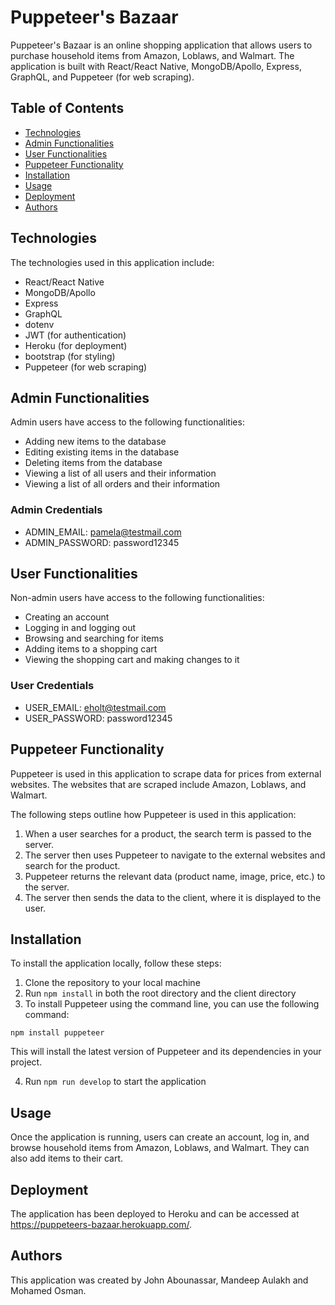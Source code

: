 # Puppeteer's Bazaar

Puppeteer's Bazaar is an online shopping application that allows users to purchase household items from Amazon, Loblaws, and Walmart. The application is built with React/React Native, MongoDB/Apollo, Express, GraphQL, and Puppeteer (for web scraping).

## Table of Contents

- [Technologies](#technologies)
- [Admin Functionalities](#admin-functionalities)
- [User Functionalities](#user-functionalities)
- [Puppeteer Functionality](#puppeteer-functionality)
- [Installation](#installation)
- [Usage](#usage)
- [Deployment](#deployment)
- [Authors](#authors)

## Technologies

The technologies used in this application include:

- React/React Native
- MongoDB/Apollo
- Express
- GraphQL
- dotenv
- JWT (for authentication)
- Heroku (for deployment)
- bootstrap (for styling)
- Puppeteer (for web scraping)

## Admin Functionalities

Admin users have access to the following functionalities:

- Adding new items to the database
- Editing existing items in the database
- Deleting items from the database
- Viewing a list of all users and their information
- Viewing a list of all orders and their information

### Admin Credentials

- ADMIN_EMAIL: pamela@testmail.com
- ADMIN_PASSWORD: password12345

## User Functionalities

Non-admin users have access to the following functionalities:

- Creating an account
- Logging in and logging out
- Browsing and searching for items
- Adding items to a shopping cart
- Viewing the shopping cart and making changes to it

### User Credentials

- USER_EMAIL: eholt@testmail.com
- USER_PASSWORD: password12345

## Puppeteer Functionality

Puppeteer is used in this application to scrape data for prices from external websites. The websites that are scraped include Amazon, Loblaws, and Walmart. 

The following steps outline how Puppeteer is used in this application:

1. When a user searches for a product, the search term is passed to the server.
2. The server then uses Puppeteer to navigate to the external websites and search for the product.
3. Puppeteer returns the relevant data (product name, image, price, etc.) to the server.
4. The server then sends the data to the client, where it is displayed to the user.

## Installation

To install the application locally, follow these steps:

1. Clone the repository to your local machine
2. Run `npm install` in both the root directory and the client directory
3. To install Puppeteer using the command line, you can use the following command:

```npm install puppeteer```

This will install the latest version of Puppeteer and its dependencies in your project.

4. Run `npm run develop` to start the application

## Usage

Once the application is running, users can create an account, log in, and browse household items from Amazon, Loblaws, and Walmart. They can also add items to their cart.

## Deployment

The application has been deployed to Heroku and can be accessed at https://puppeteers-bazaar.herokuapp.com/.

## Authors

This application was created by John Abounassar, Mandeep Aulakh and Mohamed Osman.
